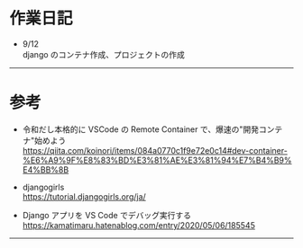 # 作業日記

- 9/12  
  django のコンテナ作成、プロジェクトの作成

---

# 参考

- 令和だし本格的に VSCode の Remote Container で、爆速の"開発コンテナ"始めよう  
  https://qiita.com/koinori/items/084a0770c1f9e72e0c14#dev-container-%E6%A9%9F%E8%83%BD%E3%81%AE%E3%81%94%E7%B4%B9%E4%BB%8B
- djangogirls  
  https://tutorial.djangogirls.org/ja/

- Django アプリを VS Code でデバッグ実行する  
  https://kamatimaru.hatenablog.com/entry/2020/05/06/185545

---

